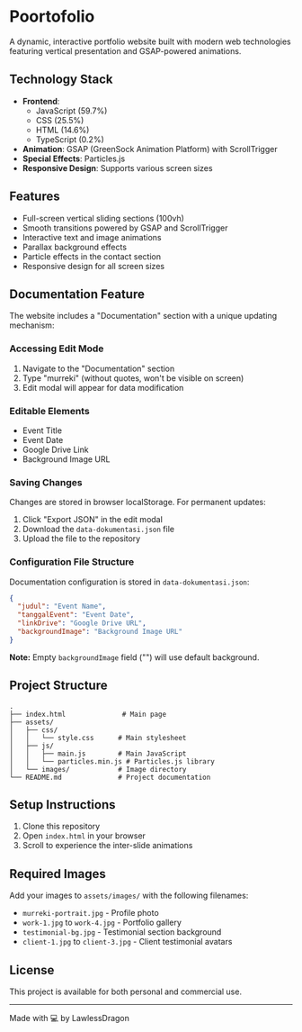 # Poortofolio

A dynamic, interactive portfolio website built with modern web technologies featuring vertical presentation and GSAP-powered animations.

## Technology Stack

- **Frontend**: 
  - JavaScript (59.7%)
  - CSS (25.5%)
  - HTML (14.6%)
  - TypeScript (0.2%)
- **Animation**: GSAP (GreenSock Animation Platform) with ScrollTrigger
- **Special Effects**: Particles.js
- **Responsive Design**: Supports various screen sizes

## Features

- Full-screen vertical sliding sections (100vh)
- Smooth transitions powered by GSAP and ScrollTrigger
- Interactive text and image animations
- Parallax background effects
- Particle effects in the contact section
- Responsive design for all screen sizes

## Documentation Feature

The website includes a "Documentation" section with a unique updating mechanism:

### Accessing Edit Mode

1. Navigate to the "Documentation" section
2. Type "murreki" (without quotes, won't be visible on screen)
3. Edit modal will appear for data modification

### Editable Elements

- Event Title
- Event Date
- Google Drive Link
- Background Image URL

### Saving Changes

Changes are stored in browser localStorage. For permanent updates:

1. Click "Export JSON" in the edit modal
2. Download the `data-dokumentasi.json` file
3. Upload the file to the repository

### Configuration File Structure

Documentation configuration is stored in `data-dokumentasi.json`:

```json
{
  "judul": "Event Name",
  "tanggalEvent": "Event Date",
  "linkDrive": "Google Drive URL",
  "backgroundImage": "Background Image URL"
}
```

**Note:** Empty `backgroundImage` field ("") will use default background.

## Project Structure

```
.
├── index.html              # Main page
├── assets/
│   ├── css/
│   │   └── style.css      # Main stylesheet
│   ├── js/
│   │   ├── main.js        # Main JavaScript
│   │   └── particles.min.js # Particles.js library
│   └── images/            # Image directory
└── README.md              # Project documentation
```

## Setup Instructions

1. Clone this repository
2. Open `index.html` in your browser
3. Scroll to experience the inter-slide animations

## Required Images

Add your images to `assets/images/` with the following filenames:
- `murreki-portrait.jpg` - Profile photo
- `work-1.jpg` to `work-4.jpg` - Portfolio gallery
- `testimonial-bg.jpg` - Testimonial section background
- `client-1.jpg` to `client-3.jpg` - Client testimonial avatars

## License

This project is available for both personal and commercial use.

---

Made with 💻 by LawlessDragon
